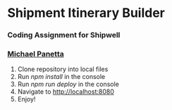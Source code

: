# Shipment Itinerary Builder
### Coding Assignment for Shipwell

### [Michael Panetta](https://github.com/panetters/shipment-itinerary)

1. Clone repository into local files
2. Run *npm install* in the console
3. Run *npm run deploy* in the console
4. Navigate to <http://localhost:8080>
5. Enjoy!